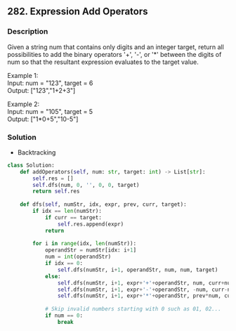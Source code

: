 ## 282. Expression Add Operators
### Description
Given a string num that contains only digits and an integer target, return all possibilities to add the binary operators '+', '-', or '*' between the digits of num so that the resultant expression evaluates to the target value.

Example 1:  
Input: num = "123", target = 6  
Output: ["1*2*3","1+2+3"]  

Example 2:  
Input: num = "105", target = 5  
Output: ["1*0+5","10-5"]  

### Solution
* Backtracking

```python
class Solution:
    def addOperators(self, num: str, target: int) -> List[str]:
        self.res = []
        self.dfs(num, 0, '', 0, 0, target)
        return self.res
    
    def dfs(self, numStr, idx, expr, prev, curr, target):
        if idx == len(numStr):
            if curr == target:
                self.res.append(expr)
            return
        
        for i in range(idx, len(numStr)):
            operandStr = numStr[idx: i+1]
            num = int(operandStr)
            if idx == 0:
                self.dfs(numStr, i+1, operandStr, num, num, target)
            else:
                self.dfs(numStr, i+1, expr+'+'+operandStr, num, curr+num, target)
                self.dfs(numStr, i+1, expr+'-'+operandStr, -num, curr-num, target)
                self.dfs(numStr, i+1, expr+'*'+operandStr, prev*num, curr-prev+prev*num, target)
            
            # Skip invalid numbers starting with 0 such as 01, 02...
            if num == 0:
                break
```

